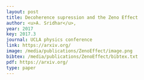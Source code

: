 ```yaml
--- 
layout: post
title: Decoherence supression and the Zeno Effect
author: <u>A. Sridhar</u>,
year: 2017
key: 2017.3
journal: UCLA physics conference
link: https://arxiv.org/
image: /media/publications/ZenoEffect/image.png
bibtex: /media/publications/ZenoEffect/bibtex.txt
pdf: https://arxiv.org/
type: paper
---
```


